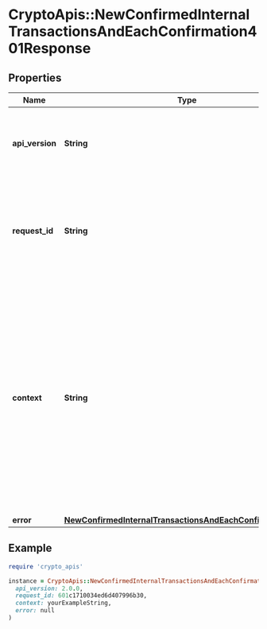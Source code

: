 # CryptoApis::NewConfirmedInternalTransactionsAndEachConfirmation401Response

## Properties

| Name | Type | Description | Notes |
| ---- | ---- | ----------- | ----- |
| **api_version** | **String** | Specifies the version of the API that incorporates this endpoint. |  |
| **request_id** | **String** | Defines the ID of the request. The &#x60;requestId&#x60; is generated by Crypto APIs and it&#39;s unique for every request. |  |
| **context** | **String** | In batch situations the user can use the context to correlate responses with requests. This property is present regardless of whether the response was successful or returned as an error. &#x60;context&#x60; is specified by the user. | [optional] |
| **error** | [**NewConfirmedInternalTransactionsAndEachConfirmationE401**](NewConfirmedInternalTransactionsAndEachConfirmationE401.md) |  |  |

## Example

```ruby
require 'crypto_apis'

instance = CryptoApis::NewConfirmedInternalTransactionsAndEachConfirmation401Response.new(
  api_version: 2.0.0,
  request_id: 601c1710034ed6d407996b30,
  context: yourExampleString,
  error: null
)
```

